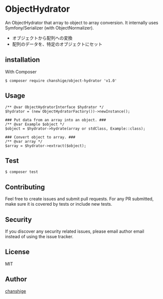 # ObjectHydrator

An ObjectHydrator that array to object to array conversion. It internally uses Symfony/Serializer (with ObjectNormalizer).

- オブジェクトから配列への変換
- 配列のデータを、特定のオブジェクトにセット

## installation
With Composer
```
$ composer require chanshige/object-hydrator 'v1.0'
```

## Usage
    /** @var ObjectHydratorInterface $hydrator */
    $hydrator = (new ObjectHydratorFactory())->newInstance();

    ### Put data from an array into an object. ###
    /** @var Example $object */
    $object = $hydrator->hydrate(array or stdClass, Example::class);
    
    ### Convert object to array. ###
    /** @var array */
    $array = $hydrator->extract($object);

## Test
`$ composer test`

## Contributing
Feel free to create issues and submit pull requests. For any PR submitted, make sure it is covered by tests or include new tests.

## Security
If you discover any security related issues, please email author email instead of using the issue tracker.

## License
MIT

## Author
[chanshige](https://twitter.com/chanshige)
